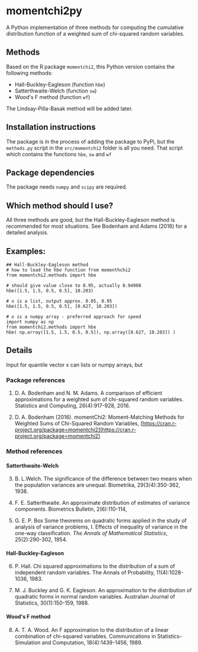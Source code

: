 # momentchi2py

A Python implementation of three methods for computing the 
cumulative distribution function of a weighted sum of chi-squared
random variables.

## Methods

Based on the R package `momentchi2`, this Python version contains the following methods:
  - Hall-Buckley-Eagleson (function `hbe`)
  - Satterthwaite-Welch (function `sw`)
  - Wood's F method (function `wf`)

The Lindsay-Pilla-Basak method will be added later.

## Installation instructions

The package is in the process of adding the package to PyPi, but 
the `methods.py` script in the `src/momentchi2` folder is all you need. 
That script which contains the functions `hbe`, `sw` and `wf`

## Package dependencies

The package needs `numpy` and `scipy` are required.


## Which method should I use?

All three methods are good, but the Hall-Buckley-Eagleson method
is recommended for most situations. See Bodenham and Adams (2016)
for a detailed analysis.


## Examples:

```
## Hall-Buckley-Eagleson method
# how to load the hbe function from momenthchi2
from momentchi2.methods import hbe

# should give value close to 0.95, actually 0.94908
hbe([1.5, 1.5, 0.5, 0.5], 10.203)            

# x is a list, output approx. 0.05, 0.95
hbe([1.5, 1.5, 0.5, 0.5], [0.627, 10.203])  

# x is a numpy array - preferred approach for speed
import numpy as np
from momentchi2.methods import hbe
hbe( np.array([1.5, 1.5, 0.5, 0.5]), np.array([0.627, 10.203]) )  
```

## Details

Input for quantile vector x can  lists or numpy arrays, but 

### Package references

 1. D. A. Bodenham and N. M. Adams. A comparison of efficient 
   approximations for a weighted sum of chi-squared random variables. 
   Statistics and Computing, 26(4):917-928, 2016.

 2. D. A. Bodenham (2016). momentChi2: Moment-Matching Methods for Weighted Sums of Chi-Squared 
   Random Variables, [https://cran.r-project.org/package=momentchi2](https://cran.r-project.org/package=momentchi2)


### Method references

#### Satterthwaite-Welch

 3. B. L.Welch. The significance of the difference between two
    means when the population variances are unequal.
    Biometrika, 29(3/4):350-362, 1938.

 4. F. E. Satterthwaite. An approximate distribution of estimates
    of variance components. Biometrics Bulletin, 2(6):110-114,

 5. G. E. P. Box Some theorems on quadratic forms applied in the
    study of analysis of variance problems, I. Effects of
    inequality of variance in the one-way classification. _The
    Annals of Mathematical Statistics_, 25(2):290-302, 1954.


#### Hall-Buckley-Eagleson

 6. P. Hall. Chi squared approximations to the distribution of a
    sum of independent random variables. The Annals of
    Probability, 11(4):1028-1036, 1983.

 7. M. J. Buckley and G. K. Eagleson. An approximation to the
    distribution of quadratic forms in normal random variables.
    Australian Journal of Statistics, 30(1):150-159, 1988.


#### Wood's F method

  8. A. T. A. Wood. An F approximation to the distribution of a
     linear combination of chi-squared variables. Communications
     in Statistics-Simulation and Computation, 18(4):1439-1456,
     1989.
